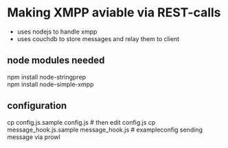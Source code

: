 # Making XMPP aviable via REST-calls
* uses nodejs to handle xmpp
* uses couchdb to store messages and relay them to client

## node modules needed
npm install node-stringprep <br>
npm install node-simple-xmpp

## configuration
cp config.js.sample config.js # then edit config.js
cp message_hook.js.sample message_hook.js # exampleconfig sending message via prowl

